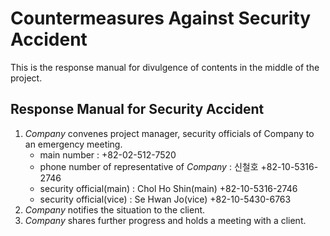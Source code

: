 # Countermeasures Against Security Accident

This is the response manual for divulgence of contents in the middle of the project.

## Response Manual for Security Accident
1. *Company* convenes project manager, security officials of Company to an emergency meeting.
    - main number : +82-02-512-7520
    - phone number of representative of *Company* : 신철호 +82-10-5316-2746
    - security official(main) : Chol Ho Shin(main) +82-10-5316-2746
    - security official(vice) : Se Hwan Jo(vice) +82-10-5430-6763
1. *Company* notifies the situation to the client.
1. *Company* shares further progress and holds a meeting with a client.
